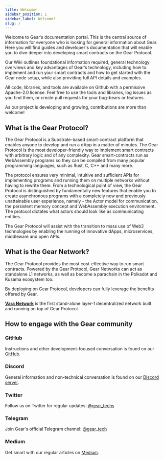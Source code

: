 ```yaml
---
title: Welcome!
sidebar_position: 1
sidebar_label: Welcome!
slug: /
---
```


Welcome to Gear’s documentation portal. This is the central source of information for everyone who is looking for general information about Gear. Here you will find guides and developer's documentation that will enable you to dive deeper into developing smart contracts on the Gear Protocol.

Our Wiki outlines foundational information required, general technology overviews and key advantages of Gear’s technology, including how to implement and run your smart contracts and how to get started with the Gear node setup, while also providing full API details and examples.

All code, libraries, and tools are available on Github with a permissive Apache-2.0 license. Feel free to use the tools and libraries, log issues as you find them, or create pull requests for your bug-bears or features.

As our project is developing and growing, contributions are more than welcome!

## What is the Gear Protocol?

The Gear Protocol is a Substrate-based smart-contract platform that enables anyone to develop and run a dApp in a matter of minutes. The Gear Protocol is the most developer-friendly way to implement smart contracts with arbitrary logic and of any complexity. Gear smart-contracts run as WebAssembly programs so they can be compiled from many popular programming languages, such as Rust, C, C++ and many more.

The protocol ensures very minimal, intuitive and sufficient APIs for implementing programs and running them on multiple networks without having to rewrite them. From a technological point of view, the Gear Protocol is distinguished by fundamentally new features that enable you to create asynchronous programs with a completely new and previously unattainable user experience, namely - the Actor model for communication, the persistent memory concept and WebAssembly execution environment. The protocol dictates what actors should look like as communicating entities.

The Gear Protocol will assist with the transition to mass use of Web3 technologies by enabling the running of innovative dApps, microservices, middleware and open APIs.

## What is the Gear Network?

The Gear Protocol provides the most cost-effective way to run smart contracts. Powered by the Gear Protocol, Gear Networks can act as standalone L1 networks, as well as become a parachain in the Polkadot and Kusama ecosystem too.

By deploying on Gear Protocol, developers can fully leverage the benefits offered by Gear.

**[Vara Network](https://vara-network.io/)** is the first stand-alone layer-1 decentralized network built and running on top of Gear Protocol.

## How to engage with the Gear community

### GitHub

Instructions and other development-focused conversation is found on our [GitHub](https://github.com/gear-tech).

### Discord

General information and non-technical conversation is found on our [Discord server](https://discord.gg/7BQznC9uD9).

### Twitter

Follow us on Twitter for regular updates: [@gear_techs](https://twitter.com/gear_techs)

### Telegram

Join Gear's official Telegram channel: [@gear_tech](https://t.me/gear_tech)

### Medium

Get smart with our regular articles on [Medium](https://medium.com/@gear_techs).